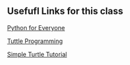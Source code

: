 ## Usefufl Links for this class


[Python for Everyone](https://www.py4e.com/lessons)

[Tuttle Programming](https://www.geeksforgeeks.org/turtle-programming-python/#)

[Simple Turtle Tutorial](https://github.com/asweigart/simple-turtle-tutorial-for-python/blob/master/simple_turtle_tutorial.md)
